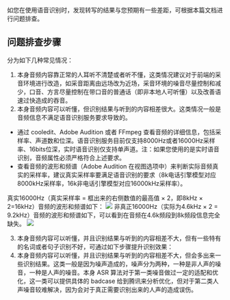 如您在使用语音识别时，发现转写的结果与您预期有一些差距，可根据本篇文档进行问题排查。

## 问题排查步骤
分为如下几种常见情况：
1. 本身音频内容靠正常的人耳听不清楚或者听不懂，这类情况建议对于前端的采音环境进行改造，如采音距离由远场改为近场，采音环境的噪音尽量控制和减少，口音、方言尽量控制在带口音的普通话（即非本地人可听懂）以及改善语速过快造成的吞音。
2. 本身音频内容可以听懂，但识别结果与听到的内容相差很大。这类情况一般是音频信息不满足语音识别服务要求导致的。
 - 通过 cooledit、Adobe Audition 或者 FFmpeg 查看音频的详细信息，包括采样率、声道数和位深。语音识别服务目前仅支持8000Hz或者16000Hz采样率、16bits位深，实时语音识别仅支持单声道。注：如果您使用的是实时语音识别，音频属性必须严格符合上述要求。
 - 查看音频的波形和频谱（Adobe Audition 在视图选项中）来判断实际音频真实的采样率，建议真实采样率要满足语音识别的要求（8k电话引擎模型对应8000kHz采样率，16k非电话引擎模型对应16000kHz采样率）。

 真实16000Hz（真实采样率 = 框出来的右侧数值的最高值 × 2，即8kHz × 2=16kHz）音频的波形和频谱如下：
![](https://main.qcloudimg.com/raw/41723778873034c551762b0cfe488b87.png)
非真正16000Hz（实际为4.6kHz × 2 = 9.2kHz）音频的波形和频谱如下，可以看到在音频在4.6k频段到8k频段信息完全缺失。
![](https://main.qcloudimg.com/raw/101715d28afb43ea32a846f21bce2b6a.png)

3. 本身音频内容可以听懂，并且识别结果与听到的内容相差不大，但有一些特有的名词或者句子识别不好，可通过如下步骤提升识别效果：
4. 本身音频内容可以听懂，并且识别结果与听到的内容相差不大，但会多出来一些识别结果。这类一般是因为噪声造成的，噪声分为两种，一种是非人声的噪音，一种是人声的噪音。本身 ASR 算法对于第一类噪音做过一定的适配和优化，这一类可以提供具体的 badcase 给到腾讯来分析优化，但对于第二类人声噪音较难解决，因为会对于真正需要识别出来的人声的造成误伤。
